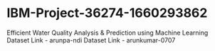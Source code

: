 # IBM-Project-36274-1660293862
Efficient Water Quality Analysis &amp; Prediction using Machine Learning
Dataset Link - arunpa-ndi 
Dataset Link - arunkumar-0707
